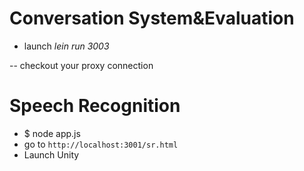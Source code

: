 
# Conversation System&Evaluation

- launch
*lein run 3003*

-- checkout your proxy connection



# Speech Recognition


- $ node app.js
- go to `http://localhost:3001/sr.html`
- Launch Unity
